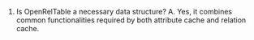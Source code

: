 1. Is OpenRelTable a necessary data structure?
A. Yes, it combines common functionalities required by both attribute cache and relation cache.
